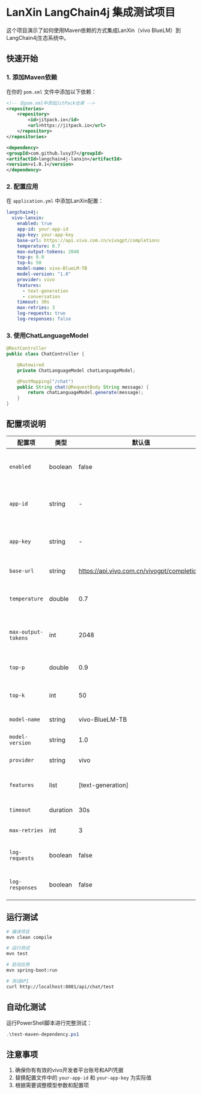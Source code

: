 # LanXin LangChain4j 集成测试项目

这个项目演示了如何使用Maven依赖的方式集成LanXin（vivo BlueLM）到LangChain4j生态系统中。

## 快速开始

### 1. 添加Maven依赖

在你的 `pom.xml` 文件中添加以下依赖：

```xml
<!-- 在pom.xml中添加JitPack仓库 -->
<repositories>
    <repository>
        <id>jitpack.io</id>
        <url>https://jitpack.io</url>
    </repository>
</repositories>

<dependency>
<groupId>com.github.lusy37</groupId>
<artifactId>langchain4j-lanxin</artifactId>
<version>v1.0.1</version>
</dependency>
```

### 2. 配置应用

在 `application.yml` 中添加LanXin配置：

```yaml
langchain4j:
  vivo-lanxin:
    enabled: true
    app-id: your-app-id
    app-key: your-app-key
    base-url: https://api.vivo.com.cn/vivogpt/completions
    temperature: 0.7
    max-output-tokens: 2048
    top-p: 0.9
    top-k: 50
    model-name: vivo-BlueLM-TB
    model-version: "1.0"
    provider: vivo
    features:
      - text-generation
      - conversation
    timeout: 30s
    max-retries: 3
    log-requests: true
    log-responses: false
```

### 3. 使用ChatLanguageModel

```java
@RestController
public class ChatController {

    @Autowired
    private ChatLanguageModel chatLanguageModel;

    @PostMapping("/chat")
    public String chat(@RequestBody String message) {
        return chatLanguageModel.generate(message);
    }
}
```

## 配置项说明

| 配置项 | 类型 | 默认值 | 说明 |
|--------|------|--------|------|
| `enabled` | boolean | false | 是否启用LanXin集成 |
| `app-id` | string | - | vivo开发者平台应用ID |
| `app-key` | string | - | vivo开发者平台应用密钥 |
| `base-url` | string | https://api.vivo.com.cn/vivogpt/completions | API基础URL |
| `temperature` | double | 0.7 | 生成温度 (0.0-1.0) |
| `max-output-tokens` | int | 2048 | 最大输出token数 |
| `top-p` | double | 0.9 | Top-p采样参数 |
| `top-k` | int | 50 | Top-k采样参数 |
| `model-name` | string | vivo-BlueLM-TB | 模型名称 |
| `model-version` | string | 1.0 | 模型版本 |
| `provider` | string | vivo | 提供商名称 |
| `features` | list | [text-generation] | 支持的功能列表 |
| `timeout` | duration | 30s | 请求超时时间 |
| `max-retries` | int | 3 | 最大重试次数 |
| `log-requests` | boolean | false | 是否记录请求日志 |
| `log-responses` | boolean | false | 是否记录响应日志 |

## 运行测试

```bash
# 编译项目
mvn clean compile

# 运行测试
mvn test

# 启动应用
mvn spring-boot:run

# 测试API
curl http://localhost:8081/api/chat/test
```

## 自动化测试

运行PowerShell脚本进行完整测试：

```powershell
.\test-maven-dependency.ps1
```

## 注意事项

1. 确保你有有效的vivo开发者平台账号和API凭据
2. 替换配置文件中的 `your-app-id` 和 `your-app-key` 为实际值
3. 根据需要调整模型参数和配置项
